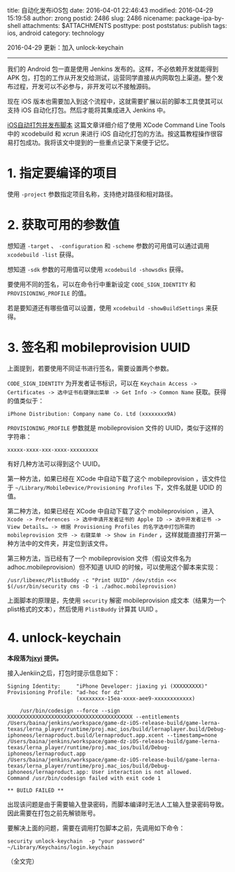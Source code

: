 title: 自动化发布iOS包
date: 2016-04-01 22:46:43
modified: 2016-04-29 15:19:58
author: zrong
postid: 2486
slug: 2486
nicename: package-ipa-by-shell
attachments: $ATTACHMENTS
posttype: post
poststatus: publish
tags: ios, android
category: technology

2016-04-29 更新：加入 unlock-keychain

----

我们的 Android 包一直是使用 Jenkins 发布的。这样，不必依赖开发就能得到 APK 包，打包的工作从开发交给测试，运营同学直接从内网取包上渠道。整个发布过程，开发可以不必参与，非开发可以不接触源码。

现在 iOS 版本也需要加入到这个流程中，这就需要扩展以前的脚本工具使其可以支持 iOS 自动化打包。然后才能将其集成进入 Jenkins 中。

<!--more-->

[iOS自动打包并发布脚本][1] 这篇文章详细介绍了使用 XCode Command Line Tools 中的 xcodebuild 和 xcrun 来进行 iOS 自动化打包的方法。按这篇教程操作很容易打包成功。我将该文中提到的一些重点记录下来便于记忆。

# 1. 指定要编译的项目

使用 `-project` 参数指定项目名称，支持绝对路径和相对路径。

# 2. 获取可用的参数值

想知道 `-target` 、 `-configuration` 和 `-scheme` 参数的可用值可以通过调用 `xcodebuild -list` 获得。

想知道 `-sdk` 参数的可用值可以使用 `xcodebuild -showsdks` 获得。

要使用不同的签名，可以在命令行中重新设定 `CODE_SIGN_IDENTITY` 和 `PROVISIONING_PROFILE` 的值。

若是要知道还有哪些值可以设置，使用 `xcodebuild -showBuildSettings` 来获得。

# 3. 签名和 mobileprovision UUID

上面提到，若要使用不同证书进行签名，需要设置两个参数。

`CODE_SIGN_IDENTITY` 为开发者证书标识，可以在 `Keychain Access -> Certificates -> 选中证书右键弹出菜单 -> Get Info -> Common Name` 获取。获得的值类似于：

	iPhone Distribution: Company name Co. Ltd (xxxxxxxx9A)

`PROVISIONING_PROFILE` 参数就是 mobileprovision 文件的 UUID，类似于这样的字符串： 

	xxxxx-xxxx-xxx-xxxx-xxxxxxxxx

有好几种方法可以得到这个 UUID。

第一种方法，如果已经在 XCode 中自动下载了这个 mobileprovision ，该文件位于 `~/Library/MobileDevice/Provisioning Profiles` 下，文件名就是 UDID 的值。

第二种方法，如果已经在 XCode 中自动下载了这个 mobileprovision ，进入 `Xcode -> Preferences -> 选中申请开发者证书的 Apple ID -> 选中开发者证书 -> View Details… -> 根据 Provisioning Profiles 的名字选中打包所需的 mobileprovision 文件 -> 右键菜单 -> Show in Finder` ，这样就能直接打开第一种方法中的文件夹，并定位到该文件。

第三种方法，当已经有了一个 mobileprovision 文件（假设文件名为 adhoc.mobileprovision）但不知道 UUID 的时候，可以使用这个脚本来实现：

	/usr/libexec/PlistBuddy -c "Print UUID" /dev/stdin <<< $(/usr/bin/security cms -D -i ./adhoc.mobileprovision)

上面脚本的原理是，先使用 `security` 解密 mobileprovision 成文本（结果为一个plist格式的文本），然后使用 `PlistBuddy` 计算其 UUID 。

# 4. unlock-keychain

**本段落为[jxyi][2] 提供。**

接入Jenkiin之后，打包时提示信息如下：
 
```
Signing Identity:     "iPhone Developer: jiaxing yi (XXXXXXXXX)"
Provisioning Profile: "ad-hoc for dz"
                      (xxxxxxxx-15ea-xxxx-aee9-xxxxxxxxxxxx)
 
    /usr/bin/codesign --force --sign XXXXXXXXXXXXXXXXXXXXXXXXXXXXXXXXXXXXXXXX --entitlements /Users/baina/jenkins/workspace/game-dz-iOS-release-build/game-lerna-texas/lerna_player/runtime/proj.mac_ios/build/lernaplayer.build/Debug-iphoneos/lernaproduct.build/lernaproduct.app.xcent --timestamp=none /Users/baina/jenkins/workspace/game-dz-iOS-release-build/game-lerna-texas/lerna_player/runtime/proj.mac_ios/build/Debug-iphoneos/lernaproduct.app
/Users/baina/jenkins/workspace/game-dz-iOS-release-build/game-lerna-texas/lerna_player/runtime/proj.mac_ios/build/Debug-iphoneos/lernaproduct.app: User interaction is not allowed.
Command /usr/bin/codesign failed with exit code 1
 
** BUILD FAILED **
```
 
出现该问题是由于需要输入登录密码，而脚本编译时无法人工输入登录密码导致。因此需要在打包之前先解锁账号。
 
要解决上面的问题，需要在调用打包脚本之前，先调用如下命令：
 
``` shell
security unlock-keychain  -p "your password" ~/Library/Keychains/login.keychain
```

（全文完）

[1]: http://liumh.com/2015/11/25/ios-auto-archive-ipa/
[2]: http://jxyi.org
